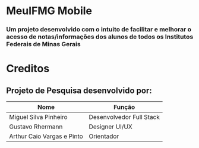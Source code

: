 # MeuIFMG Mobile

### Um projeto desenvolvido com o intuito de facilitar e melhorar o acesso de notas/informações dos alunos de todos os Institutos Federais de Minas Gerais

# Creditos

## Projeto de Pesquisa desenvolvido por:

| Nome                          | Função                  |
|-------------------------------|------------------------ |
| Miguel Silva Pinheiro         | Desenvolvedor Full Stack|
| Gustavo Rhermann              | Designer UI/UX          |
| Arthur Caio Vargas e Pinto    | Orientador              |
